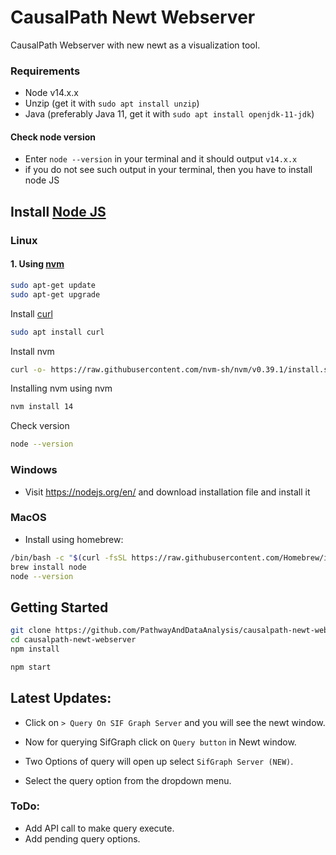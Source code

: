 # CausalPath Newt Webserver

CausalPath Webserver with new newt as a visualization tool.

### Requirements

- Node v14.x.x
- Unzip (get it with `sudo apt install unzip`)
- Java (preferably Java 11, get it with `sudo apt install openjdk-11-jdk`)

#### Check node version

- Enter `node --version` in your terminal and it should output `v14.x.x`
- if you do not see such output in your terminal, then you have to install node JS

## Install [Node JS](https://nodejs.org/)

### Linux

#### 1. Using [nvm](https://github.com/nvm-sh/nvm/blob/master/README.md)

```bash
sudo apt-get update
sudo apt-get upgrade
```

Install [curl](https://curl.se/)

```bash
sudo apt install curl
```

Install nvm

```bash
curl -o- https://raw.githubusercontent.com/nvm-sh/nvm/v0.39.1/install.sh | bash
```

Installing nvm using nvm

```bash
nvm install 14
```

Check version

```bash
node --version
```

### Windows

- Visit https://nodejs.org/en/ and download installation file and install it

### MacOS

- Install using homebrew:

```bash
/bin/bash -c "$(curl -fsSL https://raw.githubusercontent.com/Homebrew/install/HEAD/install.sh)"
brew install node
node --version
```

## Getting Started

```bash
git clone https://github.com/PathwayAndDataAnalysis/causalpath-newt-webserver.git
cd causalpath-newt-webserver
npm install

npm start
```



## Latest Updates:

- Click on `> Query On SIF Graph Server` and you will see the newt window.

- Now for querying SifGraph click on `Query button` in Newt window.

- Two Options of query will open up select `SifGraph Server (NEW)`.

- Select the query option from the dropdown menu.

### ToDo:

- Add API call to make query execute.
- Add pending query options.

